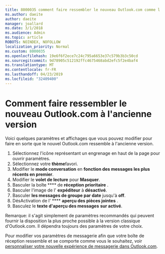 ```yaml
---
title: 8000035 comment faire ressembler le nouveau Outlook.com comme l'ancien
ms.author: daeite
author: daeite
manager: joallard
ms.date: 3/1/2018
ms.audience: Admin
ms.topic: article
ROBOTS: NOINDEX, NOFOLLOW
localization_priority: Normal
ms.custom: 8000035
ms.openlocfilehash: 19e6f6f2ece7c24c795a6653e37c579b3b3c50cd
ms.sourcegitcommit: 9d78905c512192ffc4675468abd2efc5f2e4baf4
ms.translationtype: MT
ms.contentlocale: fr-FR
ms.lasthandoff: 04/23/2019
ms.locfileid: "32409400"
---
```

# <a name="how-to-make-the-new-outlookcom-look-like-the-old-version"></a>Comment faire ressembler le nouveau Outlook.com à l'ancienne version

Voici quelques paramètres et affichages que vous pouvez modifier pour faire en sorte que le nouvel Outlook.com ressemble à l'ancienne version.

1. Sélectionnez l'icône représentant un engrenage en haut de la page pour ouvrir paramètres.
2. Sélectionnez votre **thème**favori.
3. Modifier le **mode conversation** en **fonction des messages les plus récents en premier**.
4. Modifier le **volet de lecture** pour **Masquer**.
5. Basculer la boîte **** de **réception prioritaire** .
6. Basculer l'image de l' **expéditeur** à **désactivé**. 
7. Basculer **les messages de groupe par date** jusqu'à **off**. 
8. DésActivation de l' **** **aperçu des pièces jointes** . 
9. Basculez le **texte d'aperçu des messages** **sur activé**.

Remarque: il s'agit simplement de paramètres recommandés qui peuvent fournir la disposition la plus proche possible à la version classique d'Outlook.com. Il dépendra toujours des paramètres de votre choix.

Pour modifier vos paramètres de messagerie afin que votre boîte de réception ressemble et se comporte comme vous le souhaitez, voir [personnaliser votre nouvelle expérience de messagerie dans Outlook.com](https://support.office.com/article/b41c2ecb-f23c-42b3-b7f8-659646d5e58c).